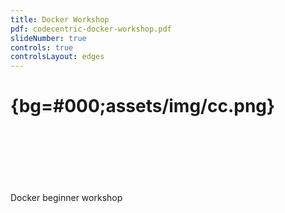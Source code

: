 ```yaml
---
title: Docker Workshop
pdf: codecentric-docker-workshop.pdf
slideNumber: true
controls: true
controlsLayout: edges
---
```


# {bg=#000;assets/img/cc.png}
 <br/>
 <br/>
 <br/>
 <br/>
 <br/>
 <br/>
Docker beginner workshop
